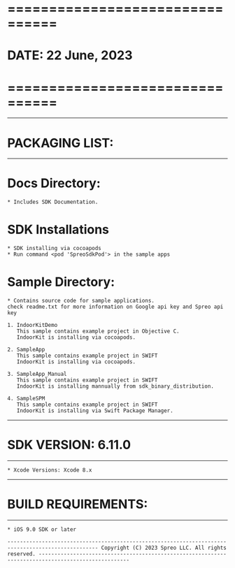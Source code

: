 
# ================================ #
#  DATE: 22 June, 2023 
# ================================ #

---------------------------------------------------------------------------------------------------------
# PACKAGING LIST:
____________________________________

# Docs Directory:
	* Includes SDK Documentation.

# SDK Installations
	* SDK installing via cocoapods
    * Run command <pod 'SpreoSdkPod'> in the sample apps

# Sample Directory:
    * Contains source code for sample applications.
    check readme.txt for more information on Google api key and Spreo api key

    1. IndoorKitDemo
       This sample contains example project in Objective C.
       IndoorKit is installing via cocoapods. 

    2. SampleApp
       This sample contains example project in SWIFT 
       IndoorKit is installing via cocoapods. 

    3. SampleApp_Manual
       This sample contains example project in SWIFT 
       IndoorKit is installing mannually from sdk_binary_distribution. 
       
    4. SampleSPM
       This sample contains example project in SWIFT 
       IndoorKit is installing via Swift Package Manager. 

---------------------------------------------------------------------------------------------------------
# SDK VERSION: 6.11.0
____________________________________

    * Xcode Versions: Xcode 8.x

---------------------------------------------------------------------------------------------------------
# BUILD REQUIREMENTS:
____________________________________

    * iOS 9.0 SDK or later

`---------------------------------------------------------------------------------------------------
    Copyright (C) 2023 Spreo LLC. All rights reserved.
 ---------------------------------------------------------------------------------------------------`
